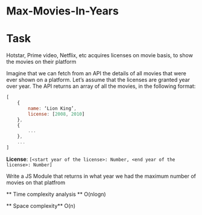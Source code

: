 # Max-Movies-In-Years


# Task

Hotstar, Prime video, Netflix, etc acquires licenses on movie basis, to show the movies on their platform

Imagine that we can fetch from an API the details of all movies that were ever shown on a platform. Let’s assume that the licenses are granted year over year. The API returns an array of all the movies, in the following format:


```js
[
    {
        name: ‘Lion King’,
        license: [2008, 2010]
    },
    {
        ... 
    },
    ...
]
```

**License**: `[<start year of the license>: Number, <end year of the license>: Number]`

Write a JS Module that returns in what year we had the maximum number of movies on that platfrom

** Time complexity analysis **
O(nlogn)

** Space complexity**
O(n)